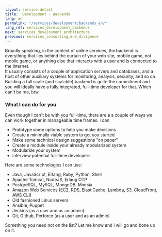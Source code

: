 ```yaml
---
layout: service-detail
title:  Development - Backends
lang: en
permalink: "/services/development/backends_en/"
lang_ref: services_development_backends
next: services_development_architecture
previous: services_consulting_due_diligence
---
```

Broadly speaking, in the context of online services, the backend is everything that lies behind the curtain of your web site, mobile game, not mobile game, or anything else that interacts with a user and is connected to the internet.  
It usually consists of a couple of application servers and databases, and a host of other auxiliary systems for monitoring, analysis, security, and so on.  
Building a full scale (and scalable) backend is quite the commitment and you will ideally have a fully integrated, full-time developer for that. Which can't be me, btw.

### What I can do for you
Even though I can't be with you full-time, there are a a couple of ways we can work together in manageable time frames. I can:
- Prototype some options to help you make decisions
- Create a minimally viable system to get you started
- Make some technical design suggestions "on paper"
- Create a module inside your already modularized system
- Modularize your system
- Interview potential full-time developers

Here are some technologies I can use:
- Java, JavaScript, Erlang, Ruby, Python, Shell
- Apache Tomcat, NodeJS, Erlang OTP
- PostgreSQL, MySQL, MongoDB, Mnesia
- Amazon Web Services (EC2, RDS, ElastiCache, Lambda, S3, CloudFront, AWS CLI)
- Old fashioned Linux servers
- Ansible, Puppet
- Jenkins (as a user and as an admin)
- Git, Github, Perforce (as a user and as an admin)

Something you need not on the list? Let me know and I will go and bone up on it.
